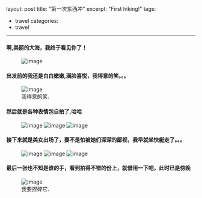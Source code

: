 layout: post
title: "第一次东西冲"
excerpt: "First hiking!"
tags: 
- travel
categories:
- travel
---

#### 啊,美丽的大海，我终于看见你了！

<figure>
	<img src="/images/travel-01/travel-01-bg.jpg" alt="image">
</figure>

<!-- more --> 

#### 出发前的我还是白白嫩嫩,满脸喜悦，我得意的笑。。。

<figure>
	<img src="/images/travel-01/travel-01-08.jpg" alt="image">
	<figcaption>我得意的笑.</figcaption>
</figure>

#### 然后就是各种表情包自拍了,哈哈

<figure class="third">
	<img src="/images/travel-01/travel-01-03.jpg" alt="image">
	<img src="/images/travel-01/travel-01-04.jpg" alt="image">
	<img src="/images/travel-01/travel-01-06.jpg" alt="image">
</figure>

#### 接下来就是美女出场了，要不是怕被她们深深的鄙视，我早就坐快艇走了。。。

<figure class="third">
	<img src="/images/travel-01/travel-01-05.jpg" alt="image">
	<img src="/images/travel-01/travel-01-01.jpg" alt="image">
	<img src="/images/travel-01/travel-01-07.jpg" alt="image">
</figure>

#### 最后一张也不知是谁的手，看到拍得不错的份上，就借用一下吧，此时已是傍晚

<figure>
	<img src="/images/travel-01/travel-01-02.jpg" alt="image">
	<figcaption>我要捏碎它.</figcaption>
</figure>
